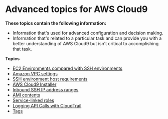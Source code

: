 # Advanced topics for AWS Cloud9<a name="advanced-topics"></a>

**These topics contain the following information:**
+ Information that's used for advanced configuration and decision making\.
+ Information that's related to a particular task and can provide you with a better understanding of AWS Cloud9 but isn't critical to accomplishing that task\.

**Topics**
+ [EC2 Environments compared with SSH environments](ec2-env-versus-ssh-env.md)
+ [Amazon VPC settings](vpc-settings.md)
+ [SSH environment host requirements](ssh-settings.md)
+ [AWS Cloud9 Installer](installer.md)
+ [Inbound SSH IP address ranges](ip-ranges.md)
+ [AMI contents](ami-contents.md)
+ [Service\-linked roles](using-service-linked-roles.md)
+ [Logging API Calls with CloudTrail](cloudtrail.md)
+ [Tags](tags.md)